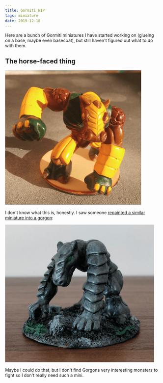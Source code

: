 ```yaml
---
title: Gormiti WIP
tags: miniature
date: 2019-12-18
---
```


Here are a bunch of Gormiti miniatures I have started working on (glueing on a base, maybe even basecoat), but still haven't figured out what to do with them.

## The horse-faced thing

![image-20200722115246788](image-20200722115246788.png)

I don't know what this is, honestly. I saw someone [repainted a similar miniature into a gorgon](https://forum.reapermini.com/index.php?/topic/87673-some-more-gormiti-repaints/):

![image-20200722115743534](image-20200722115743534.png)

Maybe I could do that, but I don't find Gorgons very interesting monsters to fight so I don't really need such a mini.